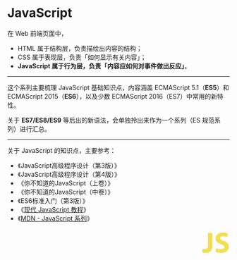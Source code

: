 # JavaScript

在 Web 前端页面中，

* HTML 属于结构层，负责描绘出内容的结构；
* CSS 属于表现层，负责「如何显示有关内容」；
* **JavaScript 属于行为层，负责「内容应如何对事件做出反应」**。

<hr>

这个系列主要梳理 JavaScript 基础知识点，内容涵盖 ECMAScript 5.1（**ES5**）和 ECMAScript 2015（**ES6**），以及少数 ECMAScript 2016（ES7）中常用的新特性。

关于 **ES7/ES8/ES9** 等后出的新语法，会单独拎出来作为一个系列（ES 规范系列）进行汇总。

<hr>

关于 JavaScript 的知识点，主要参考： 

* 《JavaScript高级程序设计（第3版）》
* 《JavaScript高级程序设计（第4版）》
* 《你不知道的JavaScript（上卷）》
* 《你不知道的JavaScript（中卷）》
* 《ES6标准入门（第3版）》
* 《[现代 JavaScript 教程](https://zh.javascript.info/ "现代 JavaScript 教程")》
* 《[MDN - JavaScript 系列](https://developer.mozilla.org/zh-CN/docs/Web/JavaScript "MDN - JavaScript 系列")》

<div style="text-align: right">
  <svg t="1595948360275" class="icon" viewBox="0 0 1024 1024" version="1.1" xmlns="http://www.w3.org/2000/svg" p-id="11728" xmlns:xlink="http://www.w3.org/1999/xlink" width="64" height="64"><defs><style type="text/css"></style></defs><path d="M238.592 155.648H399.36v450.56C399.36 809.984 302.08 880.64 146.432 880.64c-37.888 0-87.04-6.144-118.784-17.408l18.432-130.048c22.528 7.168 51.2 12.288 82.944 12.288 67.584 0 110.592-30.72 110.592-141.312V155.648h-1.024z m301.056 547.84c41.984 22.528 110.592 44.032 179.2 44.032 73.728 0 113.664-30.72 113.664-78.848 0-43.008-33.792-69.632-119.808-99.328-118.784-40.96-197.632-107.52-197.632-211.968C515.072 235.52 617.472 143.36 785.408 143.36c81.92 0 139.264 16.384 182.272 35.84L931.84 308.224c-27.648-13.312-79.872-33.792-148.48-33.792-69.632 0-103.424 32.768-103.424 68.608 0 45.056 38.912 65.536 132.096 101.376 125.952 46.08 184.32 112.64 184.32 214.016 0 119.808-91.136 221.184-286.72 221.184-81.92 0-161.792-22.528-201.728-44.032l31.744-132.096z" fill="#F4DE51" p-id="11729"></path></svg>
</div>
